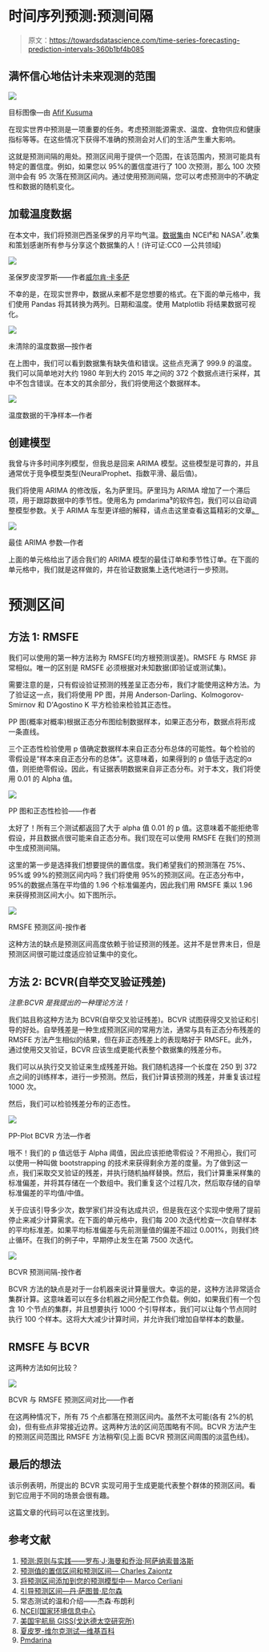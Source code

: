 # 时间序列预测:预测间隔

> 原文：<https://towardsdatascience.com/time-series-forecasting-prediction-intervals-360b1bf4b085>

## 满怀信心地估计未来观测的范围

![](img/0195fdc26a7e89ce136209ae8dcab47d.png)

目标图像—由 [Afif Kusuma](https://unsplash.com/@javaistan)

在现实世界中预测是一项重要的任务。考虑预测能源需求、温度、食物供应和健康指标等等。在这些情况下获得不准确的预测会对人们的生活产生重大影响。

这就是预测间隔的用处。预测区间用于提供一个范围，在该范围内，预测可能具有特定的置信度。例如，如果您以 95%的置信度进行了 100 次预测，那么 100 次预测中会有 95 次落在预测区间内。通过使用预测间隔，您可以考虑预测中的不确定性和数据的随机变化。

## 加载温度数据

在本文中，我们将预测巴西圣保罗的月平均气温。[数据集](https://www.kaggle.com/datasets/volpatto/temperature-timeseries-for-some-brazilian-cities)由 NCEI⁶和 NASA⁷.收集和策划感谢所有参与分享这个数据集的人！(许可证:CC0 —公共领域)

![](img/0bf6df48ef7c8f21a12515682d97dadf.png)

圣保罗皮涅罗斯——作者[威尔肯·卡多萨](https://unsplash.com/@wylkon)

不幸的是，在现实世界中，数据从来都不是您想要的格式。在下面的单元格中，我们使用 Pandas 将其转换为两列。日期和温度。使用 Matplotlib 将结果数据可视化。

![](img/45f5d9ba41702483631c55d1d4fbf890.png)

未清除的温度数据—按作者

在上图中，我们可以看到数据集有缺失值和错误。这些点充满了 999.9 的温度。我们可以简单地对大约 1980 年到大约 2015 年之间的 372 个数据点进行采样，其中不包含错误。在本文的其余部分，我们将使用这个数据样本。

![](img/d9fe7e0599cfbefb2caf306fe56e6e36.png)

温度数据的干净样本—作者

## 创建模型

我曾与许多时间序列模型，但我总是回来 ARIMA 模型。这些模型是可靠的，并且通常优于竞争模型类型(NeuralProphet、指数平滑、最后值)。

我们将使用 ARIMA 的修改版，名为萨里玛。萨里玛为 ARIMA 增加了一个滞后项，用于跟踪数据中的季节性。使用名为 pmdarima⁹的软件包，我们可以自动调整模型参数。关于 ARIMA 车型更详细的解释，请点击这里查看这篇精彩的文章[。](/time-series-forecasting-with-arima-sarima-and-sarimax-ee61099e78f6)

![](img/3366573daaaa91f1f42cef709f9f2a97.png)

最佳 ARIMA 参数—作者

上面的单元格给出了适合我们的 ARIMA 模型的最佳订单和季节性订单。在下面的单元格中，我们就是这样做的，并在验证数据集上迭代地进行一步预测。

# 预测区间

## 方法 1: RMSFE

我们可以使用的第一种方法称为 RMSFE(均方根预测误差)。RMSFE 与 RMSE 非常相似。唯一的区别是 RMSFE 必须根据对未知数据(即验证或测试集)。

需要注意的是，只有假设验证预测的残差呈正态分布，我们才能使用这种方法。为了验证这一点，我们将使用 PP 图，并用 Anderson-Darling、Kolmogorov-Smirnov 和 D'Agostino K 平方检验来检验其正态性。

PP 图(概率对概率)根据正态分布图绘制数据样本，如果正态分布，数据点将形成一条直线。

三个正态性检验使用 p 值确定数据样本来自正态分布总体的可能性。每个检验的零假设是“样本来自正态分布的总体”。这意味着，如果得到的 p 值低于选定的α值，则拒绝零假设。因此，有证据表明数据来自非正态分布。对于本文，我们将使用 0.01 的 Alpha 值。

![](img/143b57d193806df795c6e9b9cf89acc4.png)

PP 图和正态性检验——作者

太好了！所有三个测试都返回了大于 alpha 值 0.01 的 p 值。这意味着不能拒绝零假设，并且数据点很可能来自正态分布。我们现在可以使用 RMSFE 在我们的预测中生成预测间隔。

这里的第一步是选择我们想要提供的置信度。我们希望我们的预测落在 75%、95%或 99%的预测区间内吗？我们将使用 95%的预测区间。在正态分布中，95%的数据点落在平均值的 1.96 个标准偏差内，因此我们用 RMSFE 乘以 1.96 来获得预测区间大小。如下图所示。

![](img/4ffda668a76678cf1b6d0ace5ef9e3af.png)

RMSFE 预测区间-按作者

这种方法的缺点是预测区间高度依赖于验证预测的残差。这并不是世界末日，但是预测区间很可能过度适应验证集中的变化。

## 方法 2: BCVR(自举交叉验证残差)

*注意:BCVR 是我提出的一种理论方法！*

我们姑且称这种方法为 BCVR(自举交叉验证残差)。BCVR 试图获得交叉验证和引导的好处。自举残差是一种生成预测区间的常用方法，通常与具有正态分布残差的 RMSFE 方法产生相似的结果，但在非正态残差上的表现略好于 RMSFE。此外，通过使用交叉验证，BCVR 应该生成更能代表整个数据集的残差分布。

我们可以从执行交叉验证来生成残差开始。我们随机选择一个长度在 250 到 372 点之间的训练样本，进行一步预测。然后，我们计算该预测的残差，并重复该过程 1000 次。

然后，我们可以检验残差分布的正态性。

![](img/5282c5667a3e5b39ff4f78d1f9a123d3.png)

PP-Plot BCVR 方法—作者

哦不！我们的 p 值远低于 Alpha 阈值，因此应该拒绝零假设？不用担心，我们可以使用一种叫做 bootstrapping 的技术来获得剩余方差的度量。为了做到这一点，我们采取交叉验证的残差，并执行随机抽样替换。然后，我们计算重采样集的标准偏差，并将其存储在一个数组中。我们重复这个过程几次，然后取存储的自举标准偏差的平均值/中值。

关于应该引导多少次，数学家们并没有达成共识，但是我在这个实现中使用了提前停止来减少计算需求。在下面的单元格中，我们每 200 次迭代检查一次自举样本的平均标准差。如果平均标准偏差与先前测量值的偏差不超过 0.001%，则我们终止循环。在我们的例子中，早期停止发生在第 7500 次迭代。

![](img/5c01ce8ee1866671ffefe179cf6bab88.png)

BCVR 预测间隔-按作者

BCVR 方法的缺点是对于一台机器来说计算量很大。幸运的是，这种方法非常适合集群计算。这意味着可以在多台机器之间分配工作负载。例如，如果我们有一个包含 10 个节点的集群，并且想要执行 1000 个引导样本，我们可以让每个节点同时执行 100 个样本。这将大大减少计算时间，并允许我们增加自举样本的数量。

## RMSFE 与 BCVR

这两种方法如何比较？

![](img/2f423db8614ff03636b2aa40eb8b5c38.png)

BCVR 与 RMSFE 预测区间对比——作者

在这两种情况下，所有 75 个点都落在预测区间内。虽然不太可能(各有 2%的机会)，但有些点非常接近边界。这两种方法的区间范围略有不同。BCVR 方法产生的预测区间范围比 RMSFE 方法稍窄(见上面 BCVR 预测区间周围的淡蓝色线)。

## 最后的想法

该示例表明，所提出的 BCVR 实现可用于生成更能代表整个群体的预测区间。看到它应用于不同的场景会很有趣。

这篇文章的代码可以在这里找到。

## **参考文献**

1.  [预测:原则与实践——罗布·J·海曼和乔治·阿萨纳索普洛斯](https://otexts.com/fpp2/prediction-intervals.html)
2.  [预测值的置信区间和预测区间— Charles Zaiontz](https://www.real-statistics.com/regression/confidence-and-prediction-intervals/#:~:text=The%20confidence%20interval%20consists%20of,concept%20called%20a%20prediction%20interval)
3.  [将预测区间添加到您的预测模型中— Marco Cerliani](/add-prediction-intervals-to-your-forecasting-model-531b7c2d386c)
4.  [引导预测区间—丹·萨图普·尼尔森](https://saattrupdan.github.io/2020-03-01-bootstrap-prediction/)
5.  常态测试的温和介绍——杰森·布朗利
6.  [NCEI(国家环境信息中心](https://www.ncei.noaa.gov/)
7.  [美国宇航局 GISS(戈达德太空研究所)](https://data.giss.nasa.gov/gistemp/)
8.  [夏皮罗-维尔克测试—维基百科](https://en.wikipedia.org/wiki/Shapiro%E2%80%93Wilk_test)
9.  [Pmdarina](http://alkaline-ml.com/pmdarima/1.8.3/modules/classes.html)